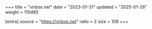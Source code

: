 +++
title = "virbox.net"
date = "2023-01-31"
updated = "2025-01-26"
weight = 110485

[extra]
source = "https://virbox.net"
ratio = 2
size = 108
+++
